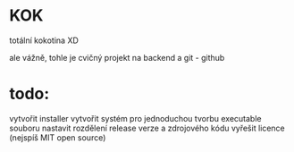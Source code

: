 # KOK
totální kokotina
XD

ale vážně, tohle je cvičný projekt na backend a git - github
# todo:
vytvořit installer
vytvořit systém pro jednoduchou tvorbu executable souboru
nastavit rozdělení release verze a zdrojového kódu
vyřešit licence (nejspíš MIT open source)